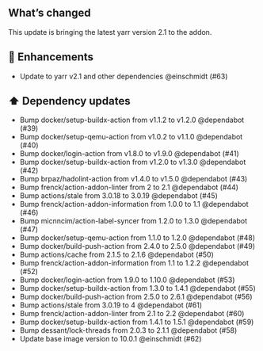 ## What’s changed

This update is bringing the latest yarr version 2.1 to the addon.

## 🚀 Enhancements

- Update to yarr v2.1 and other dependencies @einschmidt (#63)

## ⬆️ Dependency updates

- Bump docker/setup-buildx-action from v1.1.2 to v1.2.0 @dependabot (#39)
- Bump docker/setup-qemu-action from v1.0.2 to v1.1.0 @dependabot (#40)
- Bump docker/login-action from v1.8.0 to v1.9.0 @dependabot (#41)
- Bump docker/setup-buildx-action from v1.2.0 to v1.3.0 @dependabot (#42)
- Bump brpaz/hadolint-action from v1.4.0 to v1.5.0 @dependabot (#43)
- Bump frenck/action-addon-linter from 2 to 2.1 @dependabot (#44)
- Bump actions/stale from 3.0.18 to 3.0.19 @dependabot (#45)
- Bump frenck/action-addon-information from 1.0.0 to 1.1 @dependabot (#46)
- Bump micnncim/action-label-syncer from 1.2.0 to 1.3.0 @dependabot (#47)
- Bump docker/setup-qemu-action from 1.1.0 to 1.2.0 @dependabot (#48)
- Bump docker/build-push-action from 2.4.0 to 2.5.0 @dependabot (#49)
- Bump actions/cache from 2.1.5 to 2.1.6 @dependabot (#50)
- Bump frenck/action-addon-information from 1.1 to 1.2.2 @dependabot (#52)
- Bump docker/login-action from 1.9.0 to 1.10.0 @dependabot (#53)
- Bump docker/setup-buildx-action from 1.3.0 to 1.4.1 @dependabot (#55)
- Bump docker/build-push-action from 2.5.0 to 2.6.1 @dependabot (#56)
- Bump actions/stale from 3.0.19 to 4 @dependabot (#61)
- Bump frenck/action-addon-linter from 2.1 to 2.2 @dependabot (#60)
- Bump docker/setup-buildx-action from 1.4.1 to 1.5.1 @dependabot (#59)
- Bump dessant/lock-threads from 2.0.3 to 2.1.1 @dependabot (#58)
- Update base image version to 10.0.1 @einschmidt (#62)
